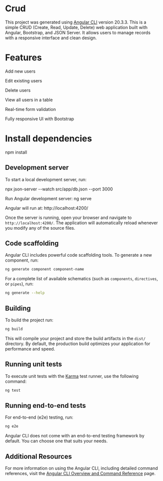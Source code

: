 # Crud

This project was generated using [Angular CLI](https://github.com/angular/angular-cli) version 20.3.3.
This is a simple CRUD (Create, Read, Update, Delete) web application built with Angular, Bootstrap, and JSON Server.
It allows users to manage records  with a responsive interface and clean design.

# Features

Add new users

Edit existing users

Delete users

View all users in a table

Real-time form validation

Fully responsive UI with Bootstrap

# Install dependencies
npm install

## Development server

To start a local development server, run:

npx json-server --watch src/app/db.json --port 3000

Run Angular development server:
ng serve

Angular will run at:
 http://localhost:4200/




Once the server is running, open your browser and navigate to `http://localhost:4200/`. The application will automatically reload whenever you modify any of the source files.

## Code scaffolding

Angular CLI includes powerful code scaffolding tools. To generate a new component, run:

```bash
ng generate component component-name
```

For a complete list of available schematics (such as `components`, `directives`, or `pipes`), run:

```bash
ng generate --help
```

## Building

To build the project run:

```bash
ng build
```

This will compile your project and store the build artifacts in the `dist/` directory. By default, the production build optimizes your application for performance and speed.

## Running unit tests

To execute unit tests with the [Karma](https://karma-runner.github.io) test runner, use the following command:

```bash
ng test
```

## Running end-to-end tests

For end-to-end (e2e) testing, run:

```bash
ng e2e
```

Angular CLI does not come with an end-to-end testing framework by default. You can choose one that suits your needs.

## Additional Resources

For more information on using the Angular CLI, including detailed command references, visit the [Angular CLI Overview and Command Reference](https://angular.dev/tools/cli) page.
